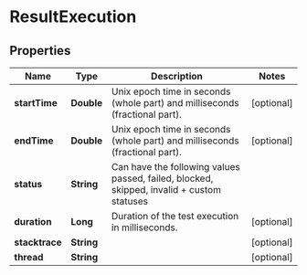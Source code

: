 

# ResultExecution


## Properties

| Name | Type | Description | Notes |
|------------ | ------------- | ------------- | -------------|
|**startTime** | **Double** | Unix epoch time in seconds (whole part) and milliseconds (fractional part). |  [optional] |
|**endTime** | **Double** | Unix epoch time in seconds (whole part) and milliseconds (fractional part). |  [optional] |
|**status** | **String** | Can have the following values passed, failed, blocked, skipped, invalid + custom statuses |  |
|**duration** | **Long** | Duration of the test execution in milliseconds. |  [optional] |
|**stacktrace** | **String** |  |  [optional] |
|**thread** | **String** |  |  [optional] |



